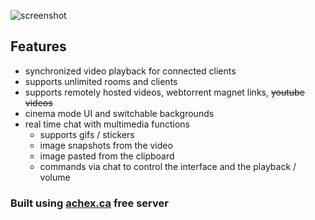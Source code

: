 ![screenshot](https://user-images.githubusercontent.com/14183614/76670720-63125d80-6592-11ea-963e-c9ecfbc96af8.jpg)

## Features
* synchronized video playback for connected clients
* supports unlimited rooms and clients
* supports remotely hosted videos, webtorrent magnet links, ~~youtube videos~~
* cinema mode UI and switchable backgrounds
* real time chat with multimedia functions
  * supports gifs / stickers
  * image snapshots from the video
  * image pasted from the clipboard
  * commands via chat to control the interface and the playback / volume

### Built using [achex.ca](https://achex.ca/develop/) free server
